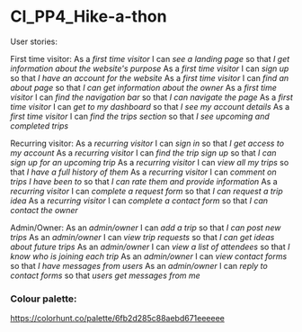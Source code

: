 # CI_PP4_Hike-a-thon

User stories:  
  
First time visitor:
As a *first time visitor* I can *see a landing page* so that *I get information about the website's purpose*
As a *first time visitor* I can *sign up* so that *I have an account for the website*
As a *first time visitor* I can *find an about page* so that *I can get information about the owner*
As a *first time visitor* I can *find the navigation bar* so that *I can navigate the page*
As a *first time visitor* I can *get to my dashboard* so that *I see my account details*
As a *first time visitor* I can *find the trips section* so that *I see upcoming and completed trips*

Recurring visitor:
As a *recurring visitor* I can *sign in* so that *I get access to my account*
As a *recurring visitor* I can *find the trip sign up* so that *I can sign up for an upcoming trip*
As a *recurring visitor* I can *view all my trips* so that *I have a full history of them*
As a *recurring visitor* I can *comment on trips I have been to* so that *I can rate them and provide information*
As a *recurring visitor* I can *complete a request form* so that *I can request a trip idea*
As a *recurring visitor* I can *complete a contact form* so that *I can contact the owner*

Admin/Owner:
As an *admin/owner* I can *add a trip* so that *I can post new trips*
As an *admin/owner* I can *view trip requests* so that *I can get ideas about future trips*
As an *admin/owner* I can *view a list of attendees* so that *I know who is joining each trip*
As an *admin/owner* I can *view contact forms* so that *I have messages from users*
As an *admin/owner* I can *reply to contact forms* so that *users get messages from me*

### Colour palette:
https://colorhunt.co/palette/6fb2d285c88aebd671eeeeee
